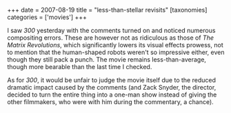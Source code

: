 +++
date = 2007-08-19
title = "less-than-stellar revisits"
[taxonomies]
categories = ['movies']
+++

I saw *300* yesterday with the comments turned on and noticed numerous
compositing errors. These are however not as ridiculous as those of *The
Matrix Revolutions*, which significantly lowers its visual effects
prowess, not to mention that the human-shaped robots weren't so
impressive either, even though they still pack a punch. The movie
remains less-than-average, though more bearable than the last time I
checked.

As for *300*, it would be unfair to judge the movie itself due to the
reduced dramatic impact caused by the comments (and Zack Snyder, the
director, decided to turn the entire thing into a one-man show instead
of giving the other filmmakers, who were with him during the commentary,
a chance).
